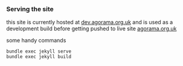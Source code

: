 
### Serving the site 
this site is currently hosted at [dev.agorama.org.uk](http://dev.agorama.org.uk/) and is used as a development build before getting pushed to live site [agorama.org.uk](https://home.agorama.org.uk/)

some handy commands
```
bundle exec jekyll serve
bundle exec jekyll build
```